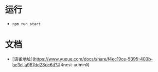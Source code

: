 # 运行
- `npm run start`
# 文档
- [语雀地址](https://www.yuque.com/docs/share/f4ec19ce-5395-400b-be3d-a987dd23dc6d?# 《nest-admin》)